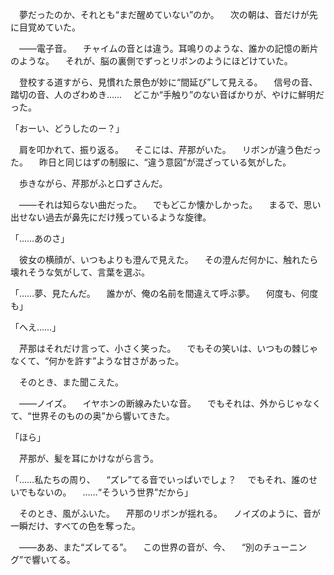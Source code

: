 　夢だったのか、それとも“まだ醒めていない”のか。
　次の朝は、音だけが先に目覚めていた。

　——電子音。
　チャイムの音とは違う。耳鳴りのような、誰かの記憶の断片のような。
　それが、脳の裏側でずっとリボンのようにほどけていた。

　登校する道すがら、見慣れた景色が妙に“間延び”して見える。
　信号の音、踏切の音、人のざわめき……
　どこか“手触り”のない音ばかりが、やけに鮮明だった。

「おーい、どうしたのー？」

　肩を叩かれて、振り返る。
　そこには、芹那がいた。
　リボンが違う色だった。
　昨日と同じはずの制服に、“違う意図”が混ざっている気がした。

　歩きながら、芹那がふと口ずさんだ。

　——それは知らない曲だった。
　でもどこか懐かしかった。
　まるで、思い出せない過去が鼻先にだけ残っているような旋律。

「……あのさ」

　彼女の横顔が、いつもよりも澄んで見えた。
　その澄んだ何かに、触れたら壊れそうな気がして、言葉を選ぶ。

「……夢、見たんだ。
　誰かが、俺の名前を間違えて呼ぶ夢。
　何度も、何度も」

「へえ……」

　芹那はそれだけ言って、小さく笑った。
　でもその笑いは、いつもの棘じゃなくて、“何かを許す”ような甘さがあった。

　そのとき、また聞こえた。

　——ノイズ。
　イヤホンの断線みたいな音。
　でもそれは、外からじゃなくて、“世界そのものの奥”から響いてきた。

「ほら」

　芹那が、髪を耳にかけながら言う。

「……私たちの周り、
　“ズレ”てる音でいっぱいでしょ？
　でもそれ、誰のせいでもないの。
　……“そういう世界”だから」

　そのとき、風がふいた。
　芹那のリボンが揺れる。
　ノイズのように、音が一瞬だけ、すべての色を奪った。

　——ああ、また“ズレてる”。
　この世界の音が、今、
　“別のチューニング”で響いてる。